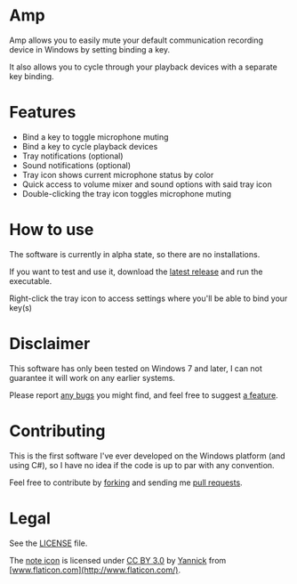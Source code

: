 Amp
======

Amp allows you to easily mute your default communication recording device in Windows by setting binding a key.

It also allows you to cycle through your playback devices with a separate key binding.


Features
======

* Bind a key to toggle microphone muting
* Bind a key to cycle playback devices
* Tray notifications (optional)
* Sound notifications (optional)
* Tray icon shows current microphone status by color
* Quick access to volume mixer and sound options with said tray icon
* Double-clicking the tray icon toggles microphone muting


How to use
======

The software is currently in alpha state, so there are no installations.

If you want to test and use it, download the [latest release](https://github.com/p3lim/Amp/releases) and run the executable.

Right-click the tray icon to access settings where you'll be able to bind your key(s)


Disclaimer
======

This software has only been tested on Windows 7 and later, I can not guarantee it will work on any earlier systems.

Please report [any bugs](https://github.com/p3lim/Amp/issues?q=is%3Aopen+is%3Aissue+label%3Abug) you might find, and feel free to suggest [a feature](https://github.com/p3lim/Amp/issues?q=is%3Aopen+is%3Aissue+label%3Aenhancement).


Contributing
======

This is the first software I've ever developed on the Windows platform (and using C#), so I have no idea if the code is up to par with any convention.

Feel free to contribute by [forking](https://github.com/p3lim/Amp/fork) and sending me [pull requests](https://github.com/p3lim/Amp/pulls?q=is%3Aopen+is%3Apr).


Legal
======

See the [LICENSE](https://github.com/p3lim/Amp/blob/master/LICENSE) file.

The [note icon](https://github.com/p3lim/Amp/tree/master/Resources/Icons/note) is licensed under [CC BY 3.0](http://creativecommons.org/licenses/by/3.0/) by [Yannick](http://yanlu.de) from [www.flaticon.com](http://www.flaticon.com/).
